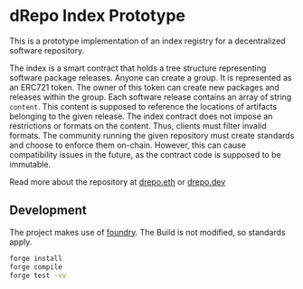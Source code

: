# dRepo Index Prototype

This is a prototype implementation of an index registry for a decentralized software repository.

The index is a smart contract that holds a tree structure representing software package releases.
Anyone can create a group. It is represented as an ERC721 token. The owner of this token can create new packages and releases within the group.
Each software release contains an array of string `content`. This content is supposed to reference the locations of artifacts belonging to the given release.
The index contract does not impose an restrictions or formats on the content. Thus, clients must filter invalid formats.
The community running the given repository must create standards and choose to enforce them on-chain. However, this can cause compatibility issues in the future, as the contract code is supposed to be immutable.

Read more about the repository at [drepo.eth](https://drepo.eth) or [drepo.dev](https://drepo.dev)

## Development

The project makes use of [foundry](https://github.com/foundry-rs). The Build is not modified, so standards apply.

```sh
forge install
forge compile
forge test -vv
```
